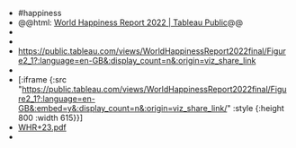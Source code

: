 - #happiness
- @@html: [World Happiness Report 2022 | Tableau Public](https://public.tableau.com/app/profile/worldhappinessreport/viz/WorldHappinessReport2022final/Figure2_1)@@
-
-
- https://public.tableau.com/views/WorldHappinessReport2022final/Figure2_1?:language=en-GB&:display_count=n&:origin=viz_share_link
-
- [:iframe {:src "https://public.tableau.com/views/WorldHappinessReport2022final/Figure2_1?:language=en-GB&:embed=y&:display_count=n&:origin=viz_share_link/" :style {:height 800 :width 615}}]
- [WHR+23.pdf](https://happiness-report.s3.amazonaws.com/2023/WHR+23.pdf)
-